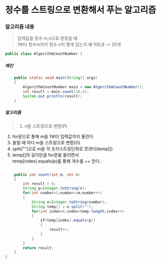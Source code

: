 # 정수를 스트링으로 변환해서 푸는 알고리즘

### 알고리즘 내용

 > 입력값을 정수 m,n으로 받았을 때  
  1부터 정수m까지 정수 n이 몇개 있는지
  예 100,8 -> 20개

```java
public class AlgorithmCountNumber {

```

##### 메인

```java
	public static void main(String[] args)
	{
		AlgorithmCountNumber main = new AlgorithmCountNumber();
		int result = main.count(10,8);
		System.out.println(result);
	}
```

##### 알고리즘

> 1. n을 스트링으로 변환(P)
2. for문으로 통해 m을 1부터 입력값까지 돌린다
3. 돌릴 때 마다 m을 스트링으로 변환(O)
4. split("")으로 m을 각 숫자스트링단위로 쪼갠다(temp[])
5. temp[]의 길이만큼 for문을 돌리면서  
temp[index].equals(p)를 통해 개수를 ++ 한다. 

```java

	public int count(int m, int n)
	{
		int result = 0;
		String p=Integer.toString(n);
		for(int number=1;number<=m;number++)
		{
			String o=Integer.toString(number);
			String temp[] = o.split("");
			for(int index=0;index<temp.length;index++)
			{
				if(temp[index].equals(p))
				{
					result++;
				}
			}
		}
		return result;
	}
}
```

